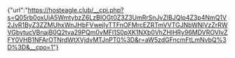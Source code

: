 {"url":"https://hosteagle.club/__cpi.php?s=Q05rb0oxUjA5WmtybzZ6LzBIOGt0Z3Z3UmRrSnJvZlBJQlp4Z3p4NmQ1V2JvR1ByZ3ZZMUhxWnJHbFVwejlyTTFnOFMrcEZRTmVVTGJNbWNlVzZrRWVGbytucVBnajB0Q2tva29PQm0vMFl1S0pXK1NXb0VhZHlHRy96MDVROVIvZFY0VHB1NFArOTNrdWtXVjdvMTJnPT0%3D&r=aW5zdGFncmFtLmNvbQ%3D%3D&__cpo=1"}
